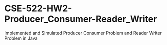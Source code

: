 # CSE-522-HW2-Producer_Consumer-Reader_Writer
Implemented and Simulated Producer Consumer Problem and Reader Writer Problem in Java
